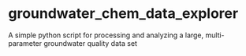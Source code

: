 # groundwater_chem_data_explorer
A simple python script for processing and analyzing a large, multi-parameter groundwater quality data set
